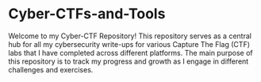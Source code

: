# Cyber-CTFs-and-Tools
Welcome to my Cyber-CTF Repository! This repository serves as a central hub for all my cybersecurity write-ups for various Capture The Flag (CTF) labs that I have completed across different platforms. The main purpose of this repository is to track my progress and growth as I engage in different challenges and exercises.
